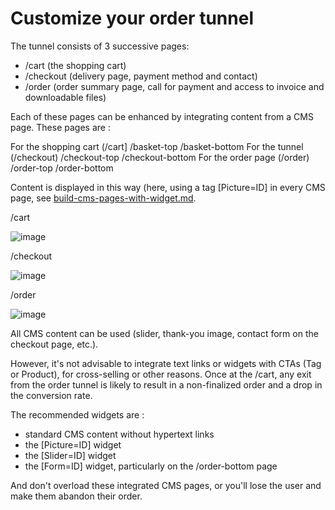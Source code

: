 # Customize your order tunnel

The tunnel consists of 3 successive pages:
- /cart (the shopping cart)
- /checkout (delivery page, payment method and contact)
- /order (order summary page, call for payment and access to invoice and downloadable files)

Each of these pages can be enhanced by integrating content from a CMS page.
These pages are :

For the shopping cart (/cart]
  /basket-top
  /basket-bottom
For the tunnel (/checkout)
/checkout-top
/checkout-bottom
For the order page (/order)
  /order-top
  /order-bottom

Content is displayed in this way (here, using a tag [Picture=ID] in every CMS page, see [build-cms-pages-with-widget.md](build-cms-pages-with-widget.md).

/cart

![image](https://github.com/B2Bitcoin/beBOP/assets/50206014/394ac0e9-2b27-477f-b081-66dab57abb69)

/checkout

![image](https://github.com/B2Bitcoin/beBOP/assets/50206014/ecca6d51-10e5-448e-8df6-62481851ff08)

/order

![image](https://github.com/B2Bitcoin/beBOP/assets/50206014/c1c82aae-4de2-484f-9187-31082bcf8ba4)

All CMS content can be used (slider, thank-you image, contact form on the checkout page, etc.).

However, it's not advisable to integrate text links or widgets with CTAs (Tag or Product), for cross-selling or other reasons. Once at the /cart, any exit from the order tunnel is likely to result in a non-finalized order and a drop in the conversion rate.

The recommended widgets are :
- standard CMS content without hypertext links
- the [Picture=ID] widget
- the [Slider=ID] widget
- the [Form=ID] widget, particularly on the /order-bottom page

And don't overload these integrated CMS pages, or you'll lose the user and make them abandon their order.
